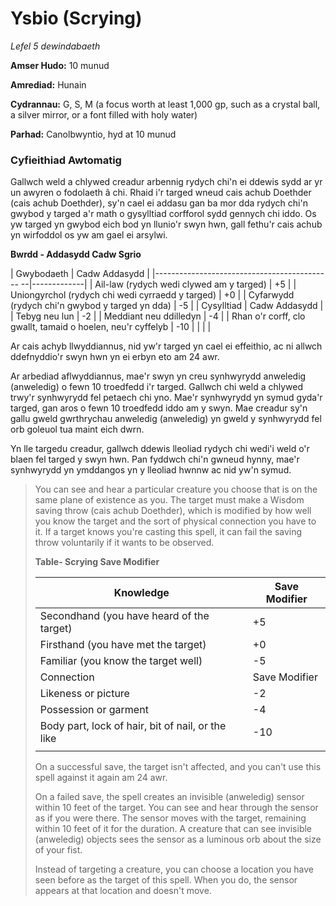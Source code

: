 # Ysbio (Scrying)

*Lefel 5 dewindabaeth*

**Amser Hudo:** 10 munud

**Amrediad:** Hunain

**Cydrannau:** G, S, M (a focus worth at least 1,000 gp, such as a crystal ball, a silver mirror, or a font filled with holy water)

**Parhad:** Canolbwyntio, hyd at 10  munud

### Cyfieithiad Awtomatig

Gallwch weld a chlywed creadur arbennig rydych chi'n ei ddewis sydd ar yr un awyren o fodolaeth â chi. Rhaid i'r targed wneud cais achub Doethder (cais achub Doethder), sy'n cael ei addasu gan ba mor dda rydych chi'n gwybod y targed a'r math o gysylltiad corfforol sydd gennych chi iddo. Os yw targed yn gwybod eich bod yn llunio'r swyn hwn, gall fethu'r cais achub yn wirfoddol os yw am gael ei arsylwi.

**Bwrdd - Addasydd Cadw Sgrio**

| Gwybodaeth | Cadw Addasydd |
|-------------------------------------------- --|-------------|
| Ail-law (rydych wedi clywed am y targed) | +5 |
| Uniongyrchol (rydych chi wedi cyrraedd y targed) | +0 |
| Cyfarwydd (rydych chi'n gwybod y targed yn dda) | -5 |
| Cysylltiad | Cadw Addasydd |
| Tebyg neu lun | -2 |
| Meddiant neu ddilledyn | -4 |
| Rhan o'r corff, clo gwallt, tamaid o hoelen, neu'r cyffelyb | -10 |
| | |

Ar cais achyb llwyddiannus, nid yw'r targed yn cael ei effeithio, ac ni allwch ddefnyddio'r swyn hwn yn ei erbyn eto am 24 awr.

Ar arbediad aflwyddiannus, mae'r swyn yn creu synhwyrydd anweledig (anweledig) o fewn 10 troedfedd i'r targed. Gallwch chi weld a chlywed trwy'r synhwyrydd fel petaech chi yno. Mae'r synhwyrydd yn symud gyda'r targed, gan aros o fewn 10 troedfedd iddo am y swyn. Mae creadur sy'n gallu gweld gwrthrychau anweledig (anweledig) yn gweld y synhwyrydd fel orb goleuol tua maint eich dwrn.

Yn lle targedu creadur, gallwch ddewis lleoliad rydych chi wedi'i weld o'r blaen fel targed y swyn hwn. Pan fyddwch chi'n gwneud hynny, mae'r synhwyrydd yn ymddangos yn y lleoliad hwnnw ac nid yw'n symud.

>  You can see and hear a particular creature you choose that is on the same plane of existence as you. The target must make a Wisdom saving throw (cais achub Doethder), which is modified by how well you know the target and the sort of physical connection you have to it. If a target knows you're casting this spell, it can fail the saving throw voluntarily if it wants to be observed.
>  
>  **Table- Scrying Save Modifier**
>  
>  | Knowledge                                         | Save Modifier |
>  |---------------------------------------------------|---------------|
>  | Secondhand (you have heard of the target)         | +5            |
>  | Firsthand (you have met the target)               | +0            |
>  | Familiar (you know the target well)               | -5            |
>  | Connection                                        | Save Modifier |
>  | Likeness or picture                               | -2            |
>  | Possession or garment                             | -4            |
>  | Body part, lock of hair, bit of nail, or the like | -10           |
>  |                                                   |               |
>  
>  On a successful save, the target isn't affected, and you can't use this spell against it again am 24 awr.
>  
>  On a failed save, the spell creates an invisible (anweledig) sensor within 10 feet of the target. You can see and hear through the sensor as if you were there. The sensor moves with the target, remaining within 10 feet of it for the duration. A creature that can see invisible (anweledig) objects sees the sensor as a luminous orb about the size of your fist.
>  
>  Instead of targeting a creature, you can choose a location you have seen before as the target of this spell. When you do, the sensor appears at that location and doesn't move.